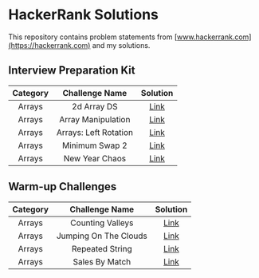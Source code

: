 # HackerRank Solutions

This repository contains problem statements from [www.hackerrank.com](https://hackerrank.com) and my solutions.

## Interview Preparation Kit
| Category   |      Challenge Name      |  Solution |
|:----------:|:-------------:|:------:|
| Arrays | 2d Array DS | [Link](https://github.com/ByteBanana/HackerRankSolutions/blob/main/Interview%20Prepare%20Kit/Arrays/2dArray-DS/Solution.java)|
| Arrays | Array Manipulation | [Link](https://github.com/ByteBanana/HackerRankSolutions/blob/main/Interview%20Prepare%20Kit/Arrays/ArrayManipulation/Solution.java)|
| Arrays | Arrays: Left Rotation | [Link](https://github.com/ByteBanana/HackerRankSolutions/blob/main/Interview%20Prepare%20Kit/Arrays/Arrays-LeftRotation/Solution.java)|
| Arrays | Minimum Swap 2 | [Link](https://github.com/ByteBanana/HackerRankSolutions/blob/main/Interview%20Prepare%20Kit/Arrays/MinimumSwap2/Solution.java)|
| Arrays | New Year Chaos | [Link](https://github.com/ByteBanana/HackerRankSolutions/blob/main/Interview%20Prepare%20Kit/Arrays/NewYearChaos/Solution.java)|

## Warm-up Challenges
| Category   |      Challenge Name      |  Solution |
|:----------:|:-------------:|:------:|
| Arrays | Counting Valleys | [Link](https://github.com/ByteBanana/HackerRankSolutions/blob/main/Interview%20Prepare%20Kit/Warm-up%20Challenges/CountingValleys/Solution.java)|
| Arrays | Jumping On The Clouds | [Link](https://github.com/ByteBanana/HackerRankSolutions/blob/main/Interview%20Prepare%20Kit/Warm-up%20Challenges/JumpingOnTheClouds/Solution.java)|
| Arrays | Repeated String | [Link](https://github.com/ByteBanana/HackerRankSolutions/blob/main/Interview%20Prepare%20Kit/Warm-up%20Challenges/RepeatedString/Solution.java)|
| Arrays | Sales By Match | [Link](https://github.com/ByteBanana/HackerRankSolutions/blob/main/Interview%20Prepare%20Kit/Warm-up%20Challenges/SalesByMatch/Solution.java)|
